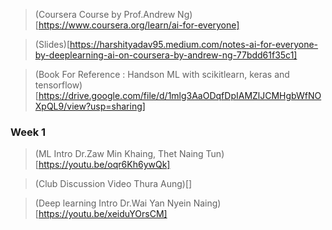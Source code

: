 > (Coursera Course by Prof.Andrew Ng)[https://www.coursera.org/learn/ai-for-everyone]

> (Slides)[https://harshityadav95.medium.com/notes-ai-for-everyone-by-deeplearning-ai-on-coursera-by-andrew-ng-77bdd61f35c1]

> (Book For Reference : Handson ML with scikitlearn, keras and tensorflow)[https://drive.google.com/file/d/1mlg3AaODqfDpIAMZlJCMHgbWfNOXpQL9/view?usp=sharing]

### Week 1

> (ML Intro Dr.Zaw Min Khaing, Thet Naing Tun)[https://youtu.be/oqr6Kh6ywQk]

> (Club Discussion Video Thura Aung)[]

> (Deep learning Intro Dr.Wai Yan Nyein Naing)[https://youtu.be/xeiduYOrsCM]

